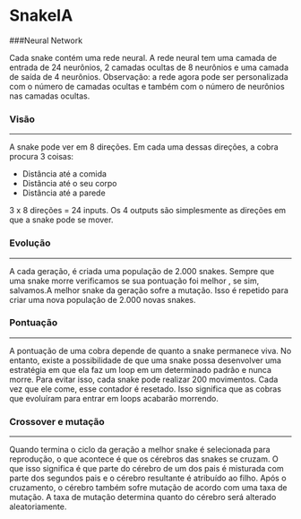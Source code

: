 # SnakeIA

###Neural Network

Cada snake contém uma rede neural. A rede neural tem uma camada de entrada de 24 neurônios, 2 camadas ocultas de 8 neurônios e uma camada de saída de 4 neurônios. Observação: a rede agora pode ser personalizada com o número de camadas ocultas e também com o número de neurônios nas camadas ocultas.

### Visão
---
A snake pode ver em 8 direções. Em cada uma dessas direções, a cobra procura 3 coisas:

* Distância até a comida 
* Distância até o seu corpo
* Distância até a parede

3 x 8 direções = 24 inputs. Os 4 outputs são simplesmente as direções em que a snake pode se mover.

### Evolução
---
A cada geração, é criada uma população de 2.000 snakes. Sempre que uma snake morre verificamos se sua pontuação foi melhor , se sim, salvamos.A melhor snake da geração sofre a mutação. Isso é repetido para criar uma nova população de 2.000 novas snakes.


### Pontuação
---
A pontuação de uma cobra depende de quanto a snake permanece viva. No entanto, existe a possibilidade de que uma snake possa desenvolver uma estratégia em que ela faz um loop em um determinado padrão e nunca morre. Para evitar isso, cada snake pode realizar 200 movimentos. Cada vez que ele come, esse contador é resetado. Isso significa que as cobras que evoluíram para entrar em loops acabarão morrendo.

### Crossover  e mutação
---
Quando termina o ciclo da geração a melhor snake é  selecionada para reprodução, o que acontece é que os cérebros das snakes se cruzam. O que isso significa é que parte do cérebro de um dos pais é misturada com parte dos segundos pais e o cérebro resultante é atribuído ao filho. Após o cruzamento, o cérebro também sofre mutação de acordo com uma taxa de mutação. A taxa de mutação determina quanto do cérebro será alterado aleatoriamente.
